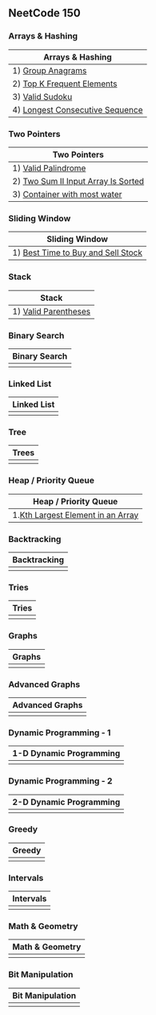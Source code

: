 ## NeetCode 150

### Arrays & Hashing

| Arrays & Hashing                                                              |
|-------------------------------------------------------------------------------|
| 1) [Group Anagrams ](problems/hashing/group-anagram.md)                             |
| 2) [Top K Frequent Elements](problems/hashing/top-k-frequent-elements.md)           |
| 3) [Valid Sudoku](problems/hashing/valid-sudoku.md)                                 |
| 4) [Longest Consecutive Sequence](problems/hashing/longest-consecutive-sequence.md) |

### Two Pointers

| Two Pointers                                                                              |
|-------------------------------------------------------------------------------------------|
| 1) [Valid Palindrome](./problems/two-pointers/valid-palindrome.md)                        |
| 2) [Two Sum II Input Array Is Sorted](./problems/two-pointers/two-sum-ii-sorted-array.md) |
| 3) [Container with most water]()                                                          |

### Sliding Window
| Sliding Window                                                                                 |
|------------------------------------------------------------------------------------------------|
| 1) [Best Time to Buy and Sell Stock](./problems/sliding-window/best-time-to-buy-sell-stock.md) |


### Stack
| Stack                                                         |
|---------------------------------------------------------------|
| 1) [Valid Parentheses](./problems/stack/valid-parentheses.md) |


### Binary Search
| Binary Search |
|---------------|
|               |


### Linked List
| Linked List |
|-------------|
|             |


### Tree
| Trees |
|-------|
|       |


### Heap / Priority Queue
| Heap / Priority Queue                                                                |
|--------------------------------------------------------------------------------------|
| 1.[Kth Largest Element in an Array](./problems/heap/kth-largest-element-in-array.md) |


### Backtracking
| Backtracking |
|--------------|
|              |


### Tries
| Tries |
|-------|
|       |


### Graphs
| Graphs |
|--------|
|        |


### Advanced Graphs
| Advanced Graphs |
|-----------------|
|                 |



### Dynamic Programming - 1 
| 1-D Dynamic Programming |
|-------------------------|
|                         |


### Dynamic Programming - 2
| 2-D Dynamic Programming  |
|--------------------------|
|                          |



### Greedy
| Greedy |
|--------|
|        |


### Intervals
| Intervals |
|-----------|
|           |


### Math & Geometry
| Math & Geometry |
|-----------------|
|                 |


### Bit Manipulation
| Bit Manipulation |
|------------------|
|                  |







